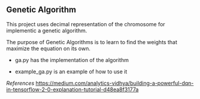 ## Genetic Algorithm

This project uses decimal representation of the chromosome for implementic a genetic algorithm.

The purpose of Genetic Algorithms is to learn to find the weights that maximize the equation on its own. 

- ga.py has the implementation of the algorithm

- example_ga.py is an example of how to use it

*References*
https://medium.com/analytics-vidhya/building-a-powerful-dqn-in-tensorflow-2-0-explanation-tutorial-d48ea8f3177a
